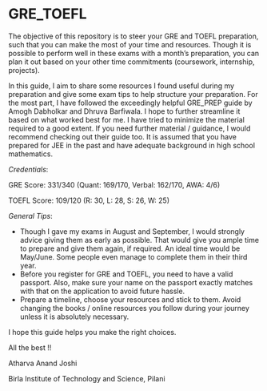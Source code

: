 # GRE_TOEFL
The objective of this repository is to steer your GRE and TOEFL preparation, such that you can make the most of your time and resources. Though it is possible to perform well in these exams with a month’s preparation, you can plan it out based on your other time commitments (coursework, internship, projects). 

In this guide, I aim to share some resources I found useful during my preparation and give some exam tips to help structure your preparation. For the most part, I have followed the exceedingly helpful GRE_PREP guide by Amogh Dabholkar and Dhruva Barfiwala. I hope to further streamline it based on what worked best for me. I have tried to minimize the material required to a good extent. If you need further material / guidance, I would recommend checking out their guide too. It is assumed that you have prepared for JEE in the past and have adequate background in high school mathematics.

*Credentials*:

GRE Score: 331/340 (Quant: 169/170, Verbal: 162/170, AWA: 4/6)

TOEFL Score: 109/120 (R: 30, L: 28, S: 26, W: 25) 

*General Tips*:
- Though I gave my exams in August and September, I would strongly advice giving them as early as possible. That would give you ample time to prepare and give them again, if required. An ideal time would be May/June. Some people even manage to complete them in their third year.
- Before you register for GRE and TOEFL, you need to have a valid passport. Also, make sure your name on the passport exactly matches with that on the application to avoid future hassle.
- Prepare a timeline, choose your resources and stick to them. Avoid changing the books / online resources you follow during your journey unless it is absolutely necessary.

I hope this guide helps you make the right choices.

All the best !!

Atharva Anand Joshi

Birla Institute of Technology and Science, Pilani

